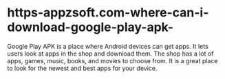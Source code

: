 # https-appzsoft.com-where-can-i-download-google-play-apk-
Google Play APK is a place where Android devices can get apps. It lets users look at apps in the shop and download them. The shop has a lot of apps, games, music, books, and movies to choose from. It is a great place to look for the newest and best apps for your device.
